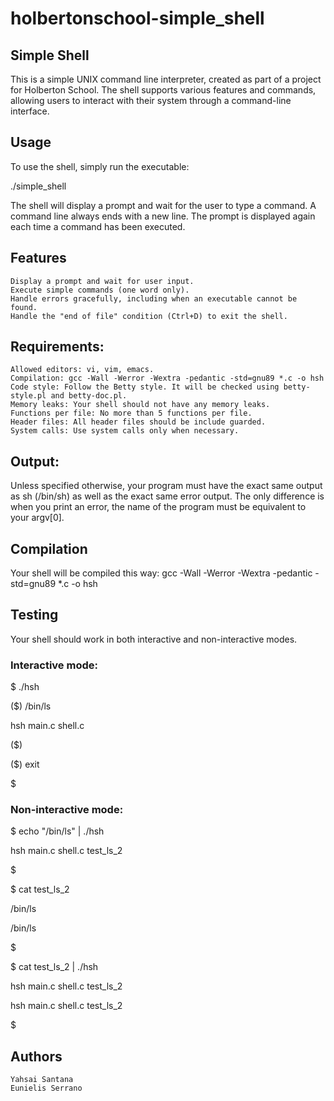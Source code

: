 # holbertonschool-simple_shell

## Simple Shell

This is a simple UNIX command line interpreter, created as part of a project for Holberton School. The shell supports various features and commands, allowing users to interact with their system through a command-line interface.

## Usage

To use the shell, simply run the executable:

./simple_shell

The shell will display a prompt and wait for the user to type a command. A command line always ends with a new line. The prompt is displayed again each time a command has been executed.

## Features

    Display a prompt and wait for user input.
    Execute simple commands (one word only).
    Handle errors gracefully, including when an executable cannot be found.
    Handle the "end of file" condition (Ctrl+D) to exit the shell.

## Requirements:

    Allowed editors: vi, vim, emacs.
    Compilation: gcc -Wall -Werror -Wextra -pedantic -std=gnu89 *.c -o hsh
    Code style: Follow the Betty style. It will be checked using betty-style.pl and betty-doc.pl.
    Memory leaks: Your shell should not have any memory leaks.
    Functions per file: No more than 5 functions per file.
    Header files: All header files should be include guarded.
    System calls: Use system calls only when necessary.

## Output:

Unless specified otherwise, your program must have the exact same output as sh (/bin/sh) as well as the exact same error output. The only difference is when you print an error, the name of the program must be equivalent to your argv[0].

## Compilation

Your shell will be compiled this way:
gcc -Wall -Werror -Wextra -pedantic -std=gnu89 *.c -o hsh

## Testing
Your shell should work in both interactive and non-interactive modes.
### Interactive mode:
$ ./hsh

($) /bin/ls

hsh main.c shell.c

($)

($) exit

$

### Non-interactive mode:
$ echo "/bin/ls" | ./hsh

hsh main.c shell.c test_ls_2

$

$ cat test_ls_2

/bin/ls

/bin/ls

$

$ cat test_ls_2 | ./hsh

hsh main.c shell.c test_ls_2

hsh main.c shell.c test_ls_2

$


## Authors

    Yahsai Santana
    Eunielis Serrano
